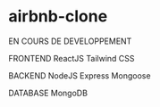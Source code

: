# airbnb-clone

EN COURS DE DEVELOPPEMENT

FRONTEND
  ReactJS
  Tailwind CSS

BACKEND
  NodeJS
  Express
  Mongoose
 
DATABASE
  MongoDB
  
